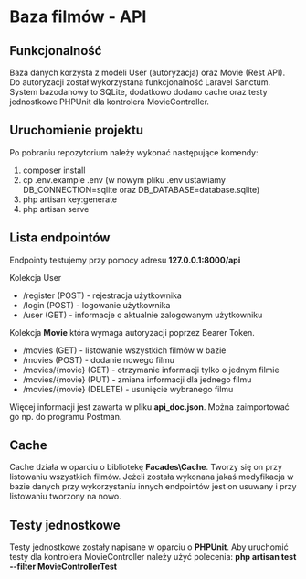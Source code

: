 # Baza filmów - API

## Funkcjonalność

Baza danych korzysta z modeli User (autoryzacja) oraz Movie (Rest API). Do autoryzacji został wykorzystana funkcjonalność Laravel Sanctum.
System bazodanowy to SQLite, dodatkowo dodano cache oraz testy jednostkowe PHPUnit dla kontrolera MovieController.

## Uruchomienie projektu

Po pobraniu repozytorium należy wykonać następujące komendy:
 1. composer install
 2. cp .env.example .env (w nowym pliku .env ustawiamy DB_CONNECTION=sqlite oraz DB_DATABASE=database.sqlite)
 3. php artisan key:generate
 4. php artisan serve

## Lista endpointów

Endpointy testujemy przy pomocy adresu **127.0.0.1:8000/api**

Kolekcja User
 - /register (POST) - rejestracja użytkownika
 - /login (POST) - logowanie użytkownika
 - /user (GET) - informacje o aktualnie zalogowanym użytkowniku
 
Kolekcja **Movie** która wymaga autoryzacji poprzez Bearer Token.
 - /movies (GET) - listowanie wszystkich filmów w bazie
 - /movies (POST) - dodanie nowego filmu
 - /movies/{movie} (GET) - otrzymanie informacji tylko o jednym filmie
 - /movies/{movie} (PUT) - zmiana informacji dla jednego filmu
 - /movies/{movie} (DELETE) - usunięcie wybranego filmu

Więcej informacji jest zawarta w pliku **api_doc.json**. Można zaimportować go np. do programu Postman.

## Cache

Cache działa w oparciu o bibliotekę **Facades\Cache**. Tworzy się on przy listowaniu wszystkich filmów. Jeżeli została wykonana jakaś modyfikacja w bazie danych przy wykorzystaniu innych endpointów jest on usuwany i przy listowaniu tworzony na nowo.

## Testy jednostkowe

Testy jednostkowe zostały napisane w oparciu o **PHPUnit**. Aby uruchomić testy dla kontrolera MovieController należy użyć  polecenia: **php artisan test --filter MovieControllerTest**